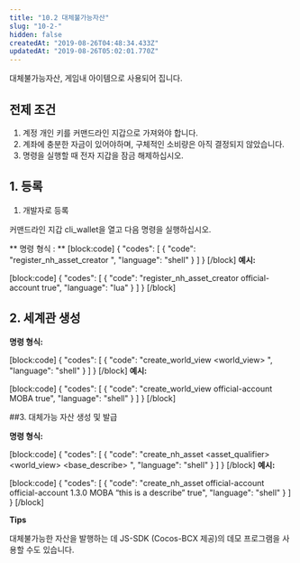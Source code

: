 ```yaml
---
title: "10.2 대체불가능자산"
slug: "10-2-"
hidden: false
createdAt: "2019-08-26T04:48:34.433Z"
updatedAt: "2019-08-26T05:02:01.770Z"
---
```

대체불가능자산, 게임내 아이템으로 사용되어 집니다. 

## 전제 조건

1. 계정 개인 키를 커맨드라인 지갑으로 가져와야 합니다.
2. 계좌에 충분한 자금이 있어야하며, 구체적인 소비량은 아직 결정되지 않았습니다.
3. 명령을 실행할 때 전자 지갑을 잠금 해제하십시오.

## 1. 등록
1. 개발자로 등록

커맨드라인 지갑 cli_wallet을 열고 다음 명령을 실행하십시오.

** 명령 형식 : **
[block:code]
{
  "codes": [
    {
      "code": "register_nh_asset_creator <creator> <broadcast>",
      "language": "shell"
    }
  ]
}
[/block]
**예시:** 

[block:code]
{
  "codes": [
    {
      "code": "register_nh_asset_creator official-account true",
      "language": "lua"
    }
  ]
}
[/block]
## 2. 세계관 생성

**명령 형식:** 

[block:code]
{
  "codes": [
    {
      "code": "create_world_view <creator> <world_view> <broadcast>",
      "language": "shell"
    }
  ]
}
[/block]
**예시:** 

[block:code]
{
  "codes": [
    {
      "code": "create_world_view official-account MOBA true",
      "language": "shell"
    }
  ]
}
[/block]

##3. 대체가능 자산 생성 및 발급

**명령 형식:** 

[block:code]
{
  "codes": [
    {
      "code": "create_nh_asset <ceator> <owner> <asset_qualifier> <world_view> <base_describe> <broadcast>",
      "language": "shell"
    }
  ]
}
[/block]
**예시:** 

[block:code]
{
  "codes": [
    {
      "code": "create_nh_asset official-account official-account 1.3.0 MOBA “this is a describe” true",
      "language": "shell"
    }
  ]
}
[/block]

**Tips**

대체불가능한 자산을 발행하는 데 JS-SDK (Cocos-BCX 제공)의 데모 프로그램을 사용할 수도 있습니다.
